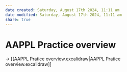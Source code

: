 ```yaml
---
date created: Saturday, August 17th 2024, 11:11 am
date modified: Saturday, August 17th 2024, 11:11 am
share: true
---
```

# AAPPL Practice overview

-> [[AAPPL Pratice overview.excalidraw|AAPPL Pratice overview.excalidraw]]